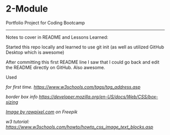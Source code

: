 # 2-Module
Portfolio Project for Coding Bootcamp



----------------------------
Notes to cover in README and Lessons Learned:

Started this repo locally and learned to use git init  (as well as utilized GitHub Desktop which is awesome)

After committing this first README line I saw that I could go back and edit the README directly on GitHub.  Also awesome.

Used <address> for first time.  https://www.w3schools.com/tags/tag_address.asp

border box info https://developer.mozilla.org/en-US/docs/Web/CSS/box-sizing

<a href="https://www.freepik.com/free-vector/geometrical-honeycomb-patterned-blue-background_14924482.htm">Image by rawpixel.com</a> on Freepik

w3 tutorial: https://www.w3schools.com/howto/howto_css_image_text_blocks.asp




